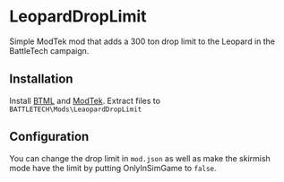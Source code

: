 # LeopardDropLimit
Simple ModTek mod that adds a 300 ton drop limit to the Leopard in the BattleTech campaign. 

## Installation
Install [BTML](https://github.com/Mpstark/BattleTechModLoader) and [ModTek](https://github.com/Mpstark/ModTek). Extract files to `BATTLETECH\Mods\LeaopardDropLimit`

## Configuration
You can change the drop limit in `mod.json` as well as make the skirmish mode have the limit by putting OnlyInSimGame to `false`.
